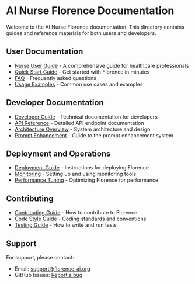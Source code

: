 # AI Nurse Florence Documentation

Welcome to the AI Nurse Florence documentation. This directory contains guides and reference materials for both users and developers.

## User Documentation

- [Nurse User Guide](nurse_user_guide.md) - A comprehensive guide for healthcare professionals
- [Quick Start Guide](quick_start.md) - Get started with Florence in minutes
- [FAQ](faq.md) - Frequently asked questions
- [Usage Examples](usage_examples.md) - Common use cases and examples

## Developer Documentation

- [Developer Guide](developer_guide.md) - Technical documentation for developers
- [API Reference](api_reference.md) - Detailed API endpoint documentation
- [Architecture Overview](architecture.md) - System architecture and design
- [Prompt Enhancement](prompt_enhancement.md) - Guide to the prompt enhancement system

## Deployment and Operations

- [Deployment Guide](deployment.md) - Instructions for deploying Florence
- [Monitoring](monitoring.md) - Setting up and using monitoring tools
- [Performance Tuning](performance.md) - Optimizing Florence for performance

## Contributing

- [Contributing Guide](contributing.md) - How to contribute to Florence
- [Code Style Guide](code_style.md) - Coding standards and conventions
- [Testing Guide](testing.md) - How to write and run tests

## Support

For support, please contact:
- Email: support@florence-ai.org
- GitHub Issues: [Report a bug](https://github.com/florence-ai/ai-nurse-florence/issues/new)